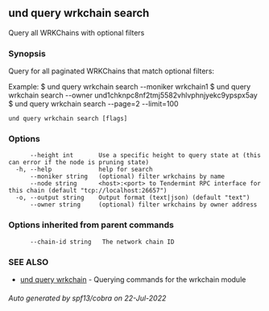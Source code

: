## und query wrkchain search

Query all WRKChains with optional filters

### Synopsis

Query for all paginated WRKChains that match optional filters:

Example:
$ und query wrkchain search --moniker wrkchain1
$ und query wrkchain search --owner und1chknpc8nf2tmj5582vhlvphnjyekc9ypspx5ay
$ und query wrkchain search --page=2 --limit=100

```
und query wrkchain search [flags]
```

### Options

```
      --height int       Use a specific height to query state at (this can error if the node is pruning state)
  -h, --help             help for search
      --moniker string   (optional) filter wrkchains by name
      --node string      <host>:<port> to Tendermint RPC interface for this chain (default "tcp://localhost:26657")
  -o, --output string    Output format (text|json) (default "text")
      --owner string     (optional) filter wrkchains by owner address
```

### Options inherited from parent commands

```
      --chain-id string   The network chain ID
```

### SEE ALSO

* [und query wrkchain](und_query_wrkchain.md)	 - Querying commands for the wrkchain module

###### Auto generated by spf13/cobra on 22-Jul-2022
